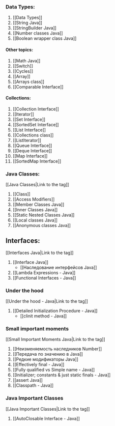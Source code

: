 


### Data Types:
1. [[Data Types]]
2. [[String Java]]
3. [[StringBuilder Java]]
4. [[Number classes Java]]
5. [[Boolean wrapper class Java]]

#### Other topics:
1. [[Math Java]]
2. [[Switch]]
3. [[Cycles]]
4. [[Array]]
5. [[Arrays class]]
6. [[Comparable Interface]]

#### Collections:
1. [[Collection Interface]]
2. [[Iterator]]
3. [[Set Interface]]
4. [[SortedSet Interface]]
5. [[List Interface]]
6. [[Collections class]]
7. [[ListIterator]]
8. [[Queue Interface]]
9. [[Deque Interface]]
10. [[Map Interface]]
11. [[SortedMap Interface]]

### Java Classes:
[[Java Classes|Link to the tag]]

1. [[Class]]
2. [[Access Modifiers]]
3. [[Member Classes Java]]
4. [[Inner Classes Java]]
5. [[Static Nested Classes Java]]
6. [[Local classes Java]]
7. [[Anonymous classes Java]]

## Interfaces:
[[Interfaces Java|Link to the tag]]

1. [[Interface Java]]
	- [[Наследование интерфейсов Java]]
2. [[Lambda Expressions - Java]]
3. [[Functional Interfaces - Java]]


### Under the hood
[[Under the hood - Java|Link to the tag]]

1. [[Detailed Initialization Procedure - Java]]
    - [[clinit method - Java]]

### Small important moments
[[Small Important Moments Java|Link to the tag]]

1. [[Неизменяемость наследников Number]]
2. [[Передача по значению в Java]]
3. [[Редкие модификаторы Java]]
4. [[Effectively final - Java]]
5. [[Fully qualified vs Simple name - Java]]
6. [[Initializer; constants & just static finals - Java]]
7. [[assert Java]]
8. [[Classpath - Java]]



### Java Important Classes
[[Java Important Classes|Link to the tag]]

1. [[AutoClosable Interface - Java]]